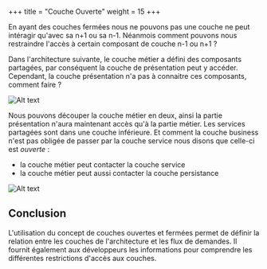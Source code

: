 +++
title = "Couche Ouverte"
weight = 15
+++

En ayant des couches fermées nous ne pouvons pas une couche ne peut intéragir qu'avec sa n+1 ou sa n-1. Néanmois comment pouvons nous restraindre l'accès à certain composant de couche n-1 ou n+1 ? 

Dans l'architecture suivante, le couche métier a défini des composants partagées, par conséquent la couche de présentation peut y accéder. Cependant, la couche présentation n'a pas à connaitre ces composants, comment faire ?

![Alt text](../images/open1.png)

Nous pouvons découper la couche métier en deux, ainsi la partie présentation n'aura maintenant accès qu'à la partie métier. Les services partagées sont dans une couche inférieure. Et comment la couche business n'est pas obligée de passer par la couche service nous disons que celle-ci est *ouverte* :
- la couche métier peut contacter la couche service
- la couche métier peut aussi contacter la couche persistance

![Alt text](../images/open2.png)

## Conclusion
L'utilisation du concept de couches ouvertes et fermées permet de définir la relation entre les couches de l'architecture et les flux de demandes. Il fournit également aux développeurs les informations pour comprendre les différentes restrictions d'accès aux couches.